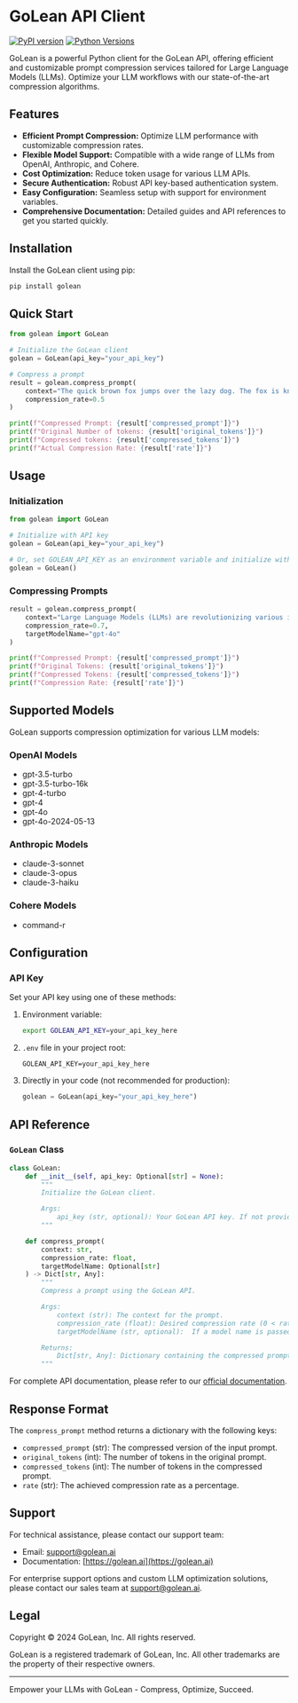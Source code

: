 # GoLean API Client

[![PyPI version](https://badge.fury.io/py/golean.svg?cache=0)](https://badge.fury.io/py/golean)
[![Python Versions](https://img.shields.io/pypi/pyversions/golean.svg)](https://pypi.org/project/golean/)

GoLean is a powerful Python client for the GoLean API, offering efficient and customizable prompt compression services tailored for Large Language Models (LLMs). Optimize your LLM workflows with our state-of-the-art compression algorithms.

## Features

- **Efficient Prompt Compression:** Optimize LLM performance with customizable compression rates.
- **Flexible Model Support:** Compatible with a wide range of LLMs from OpenAI, Anthropic, and Cohere.
- **Cost Optimization:** Reduce token usage for various LLM APIs.
- **Secure Authentication:** Robust API key-based authentication system.
- **Easy Configuration:** Seamless setup with support for environment variables.
- **Comprehensive Documentation:** Detailed guides and API references to get you started quickly.

## Installation

Install the GoLean client using pip:

```bash
pip install golean
```

## Quick Start

```python
from golean import GoLean

# Initialize the GoLean client
golean = GoLean(api_key="your_api_key")

# Compress a prompt
result = golean.compress_prompt(
    context="The quick brown fox jumps over the lazy dog. The fox is known for its cunning and agility.",
    compression_rate=0.5
)

print(f"Compressed Prompt: {result['compressed_prompt']}")
print(f"Original Number of tokens: {result['original_tokens']}")
print(f"Compressed tokens: {result['compressed_tokens']}")
print(f"Actual Compression Rate: {result['rate']}")
```

## Usage

### Initialization

```python
from golean import GoLean

# Initialize with API key
golean = GoLean(api_key="your_api_key")

# Or, set GOLEAN_API_KEY as an environment variable and initialize without parameters
golean = GoLean()
```

### Compressing Prompts

```python
result = golean.compress_prompt(
    context="Large Language Models (LLMs) are revolutionizing various industries, from content creation to data analysis. These models, trained on vast amounts of text data, can generate human-like text, answer questions, and perform complex language tasks.",
    compression_rate=0.7,
    targetModelName="gpt-4o"
)

print(f"Compressed Prompt: {result['compressed_prompt']}")
print(f"Original Tokens: {result['original_tokens']}")
print(f"Compressed Tokens: {result['compressed_tokens']}")
print(f"Compression Rate: {result['rate']}")
```

## Supported Models

GoLean supports compression optimization for various LLM models:

### OpenAI Models

- gpt-3.5-turbo
- gpt-3.5-turbo-16k
- gpt-4-turbo
- gpt-4
- gpt-4o
- gpt-4o-2024-05-13

### Anthropic Models

- claude-3-sonnet
- claude-3-opus
- claude-3-haiku

### Cohere Models

- command-r

## Configuration

### API Key

Set your API key using one of these methods:

1. Environment variable:

   ```bash
   export GOLEAN_API_KEY=your_api_key_here
   ```

2. `.env` file in your project root:

   ```
   GOLEAN_API_KEY=your_api_key_here
   ```

3. Directly in your code (not recommended for production):
   ```python
   golean = GoLean(api_key="your_api_key_here")
   ```

## API Reference

### `GoLean` Class

```python
class GoLean:
    def __init__(self, api_key: Optional[str] = None):
        """
        Initialize the GoLean client.

        Args:
            api_key (str, optional): Your GoLean API key. If not provided, reads from GOLEAN_API_KEY env variable.
        """

    def compress_prompt(
        context: str,
        compression_rate: float,
        targetModelName: Optional[str]
    ) -> Dict[str, Any]:
        """
        Compress a prompt using the GoLean API.

        Args:
            context (str): The context for the prompt.
            compression_rate (float): Desired compression rate (0 < rate <= 1). Default is 0.5.
            targetModelName (str, optional):  If a model name is passed, will enable model-specific cost savings tracking for that specific model, summarized in your dashboard.

        Returns:
            Dict[str, Any]: Dictionary containing the compressed prompt and metadata.
        """
```

For complete API documentation, please refer to our [official documentation](https://docs.golean.ai).

## Response Format

The `compress_prompt` method returns a dictionary with the following keys:

- `compressed_prompt` (str): The compressed version of the input prompt.
- `original_tokens` (int): The number of tokens in the original prompt.
- `compressed_tokens` (int): The number of tokens in the compressed prompt.
- `rate` (str): The achieved compression rate as a percentage.

## Support

For technical assistance, please contact our support team:

- Email: support@golean.ai
- Documentation: [https://golean.ai](https://golean.ai)

For enterprise support options and custom LLM optimization solutions, please contact our sales team at support@golean.ai.

## Legal

Copyright © 2024 GoLean, Inc. All rights reserved.

GoLean is a registered trademark of GoLean, Inc. All other trademarks are the property of their respective owners.

---

Empower your LLMs with GoLean - Compress, Optimize, Succeed.
